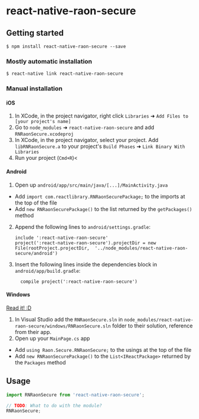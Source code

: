 
# react-native-raon-secure

## Getting started

`$ npm install react-native-raon-secure --save`

### Mostly automatic installation

`$ react-native link react-native-raon-secure`

### Manual installation


#### iOS

1. In XCode, in the project navigator, right click `Libraries` ➜ `Add Files to [your project's name]`
2. Go to `node_modules` ➜ `react-native-raon-secure` and add `RNRaonSecure.xcodeproj`
3. In XCode, in the project navigator, select your project. Add `libRNRaonSecure.a` to your project's `Build Phases` ➜ `Link Binary With Libraries`
4. Run your project (`Cmd+R`)<

#### Android

1. Open up `android/app/src/main/java/[...]/MainActivity.java`
  - Add `import com.reactlibrary.RNRaonSecurePackage;` to the imports at the top of the file
  - Add `new RNRaonSecurePackage()` to the list returned by the `getPackages()` method
2. Append the following lines to `android/settings.gradle`:
  	```
  	include ':react-native-raon-secure'
  	project(':react-native-raon-secure').projectDir = new File(rootProject.projectDir, 	'../node_modules/react-native-raon-secure/android')
  	```
3. Insert the following lines inside the dependencies block in `android/app/build.gradle`:
  	```
      compile project(':react-native-raon-secure')
  	```

#### Windows
[Read it! :D](https://github.com/ReactWindows/react-native)

1. In Visual Studio add the `RNRaonSecure.sln` in `node_modules/react-native-raon-secure/windows/RNRaonSecure.sln` folder to their solution, reference from their app.
2. Open up your `MainPage.cs` app
  - Add `using Raon.Secure.RNRaonSecure;` to the usings at the top of the file
  - Add `new RNRaonSecurePackage()` to the `List<IReactPackage>` returned by the `Packages` method


## Usage
```javascript
import RNRaonSecure from 'react-native-raon-secure';

// TODO: What to do with the module?
RNRaonSecure;
```
  